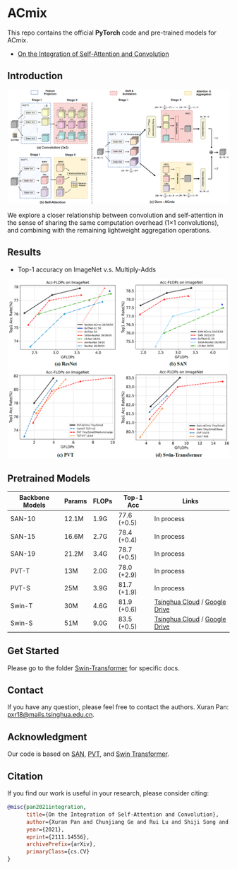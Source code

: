 # ACmix
This repo contains the official **PyTorch** code and pre-trained models for ACmix.

+ [On the Integration of Self-Attention and Convolution](https://arxiv.org/pdf/2111.14556v1.pdf)

## Introduction

![main](figure/main.png)

We explore a closer relationship between convolution and self-attention in the sense of sharing the
same computation overhead (1×1 convolutions), and combining with the remaining lightweight aggregation operations.

## Results

+ Top-1 accuracy on ImageNet v.s. Multiply-Adds

![image-20211208195403247](figure/result.png)

## Pretrained Models

| Backbone Models | Params | FLOPs | Top-1 Acc   | Links                                                        |
| --------------- | ------ | ----- | ----------- | ------------------------------------------------------------ |
| SAN-10          | 12.1M  | 1.9G  | 77.6 (+0.5) | In process                                                   |
| SAN-15          | 16.6M  | 2.7G  | 78.4 (+0.4) | In process                                                   |
| SAN-19          | 21.2M  | 3.4G  | 78.7 (+0.5) | In process                                                   |
| PVT-T           | 13M    | 2.0G  | 78.0 (+2.9) | In process                                                   |
| PVT-S           | 25M    | 3.9G  | 81.7 (+1.9) | In process                                                   |
| Swin-T          | 30M    | 4.6G  | 81.9 (+0.6) | [Tsinghua Cloud](https://cloud.tsinghua.edu.cn/f/210c89a6f9eb4bd0beb6/) / [Google Drive](https://drive.google.com/file/d/1qJnYhtQ65rWd0zUuV9eZQW5Wxj-TiiSg/view?usp=sharing) |
| Swin-S          | 51M    | 9.0G  | 83.5 (+0.5) | [Tsinghua Cloud](https://cloud.tsinghua.edu.cn/f/8bed555e75c840f8a00d/) / [Google Drive](https://drive.google.com/file/d/12PhN5YOEtWAgO8eSLhopfCVZ7JozMf9T/view?usp=sharing) |

## Get Started

Please go to the folder [Swin-Transformer](https://github.com/LeapLabTHU/ACmix/tree/main/Swin-Transformer) for specific docs.

## Contact

If you have any question, please feel free to contact the authors. Xuran Pan: [pxr18@mails.tsinghua.edu.cn](mailto:pxr18@mails.tsinghua.edu.cn).

## Acknowledgment

Our code is based on [SAN](https://github.com/hszhao/SAN), [PVT](https://github.com/whai362/PVT), and [Swin Transformer](https://github.com/microsoft/Swin-Transformer).

## Citation

If you find our work is useful in your research, please consider citing:

```bibtex
@misc{pan2021integration,
      title={On the Integration of Self-Attention and Convolution}, 
      author={Xuran Pan and Chunjiang Ge and Rui Lu and Shiji Song and Guanfu Chen and Zeyi Huang and Gao Huang},
      year={2021},
      eprint={2111.14556},
      archivePrefix={arXiv},
      primaryClass={cs.CV}
}
```


